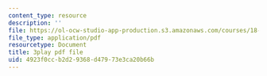 ```yaml
---
content_type: resource
description: ''
file: https://ol-ocw-studio-app-production.s3.amazonaws.com/courses/18-03sc-differential-equations-fall-2011/4923f0ccb2d29368d47973e3ca20b66b_3ejfkMHr_DE.pdf
file_type: application/pdf
resourcetype: Document
title: 3play pdf file
uid: 4923f0cc-b2d2-9368-d479-73e3ca20b66b
---
```


